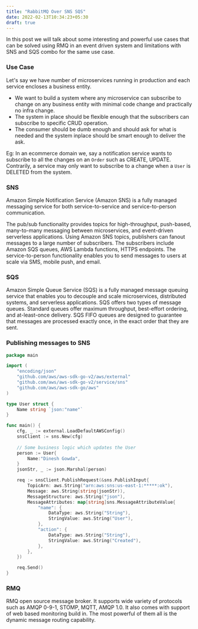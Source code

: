 ```yaml
---
title: "RabbitMQ Over SNS SQS"
date: 2022-02-13T10:34:23+05:30
draft: true
---
```


In this post we will talk about some interesting and powerful use cases that can be solved using RMQ in an event driven system and limitations with SNS and SQS combo for the same use case.

### Use Case

Let's say we have number of microservices running in production and each service encloses a business entity. 
- We want to build a system where any microservice can subscribe to change on any business entity with minimal code change and practically no infra change. 
- The system in place should be flexible enough that the subscribers can subscribe to specific CRUD operation. 
- The consumer should be dumb enough and should ask for what is needed and the system inplace should be smart enough to deliver the ask.

Eg: In an ecommerce domain we, say a notification service wants to subscribe to all the changes on an `Order` such as CREATE, UPDATE. Contrarily, a service may only want to subscribe to a change when a `User` is DELETED from the system.

### SNS

Amazon Simple Notification Service (Amazon SNS) is a fully managed messaging service for both service-to-service and service-to-person communication.

The pub/sub functionality provides topics for high-throughput, push-based, many-to-many messaging between microservices, and event-driven serverless applications. 
Using Amazon SNS topics, publishers can fanout messages to a large number of subscribers. The subscribers include Amazon SQS queues, AWS Lambda functions, HTTPS endpoints. The service-to-person functionality enables you to send messages to users at scale via SMS, mobile push, and email.

### SQS

Amazon Simple Queue Service (SQS) is a fully managed message queuing service that enables you to decouple and scale microservices, distributed systems, and serverless applications.
SQS offers two types of message queues. Standard queues offer maximum throughput, best-effort ordering, and at-least-once delivery. SQS FIFO queues are designed to guarantee that messages are processed exactly once, in the exact order that they are sent.


### Publishing messages to SNS

```go
package main

import (
    "encoding/json"
    "github.com/aws/aws-sdk-go-v2/aws/external"
    "github.com/aws/aws-sdk-go-v2/service/sns"
    "github.com/aws/aws-sdk-go/aws"
)

type User struct {
    Name string `json:"name"`
} 

func main() {
    cfg, _ := external.LoadDefaultAWSConfig()
    snsClient := sns.New(cfg)
    
    // Some business logic which updates the User
    person := User{
        Name:"Dinesh Gowda",
    }
    jsonStr, _ := json.Marshal(person)

    req := snsClient.PublishRequest(&sns.PublishInput{
        TopicArn: aws.String("arn:aws:sns:us-east-1:*****:ok"),
        Message: aws.String(string(jsonStr)),
        MessageStructure: aws.String("json"),
        MessageAttributes: map[string]sns.MessageAttributeValue{
            "name": {
                DataType: aws.String("String"),
                StringValue: aws.String("User"),
            },
			"action": {
				DataType: aws.String("String"),
				StringValue: aws.String("Created"),
			},
        },
    })

    req.Send()
}
```

### RMQ

RMQ open source message broker. It supports wide variety of protocols such as AMQP 0-9-1, STOMP, MQTT, AMQP 1.0. It also comes with support of web based
monitoring build in. The most powerful of them all is the dynamic message routing capability.
